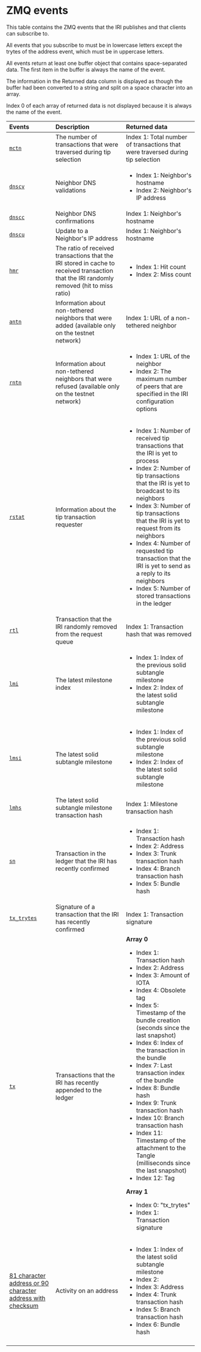 # ZMQ events

This table contains the ZMQ events that the IRI publishes and that clients can subscribe to.

All events that you subscribe to must be in lowercase letters except the trytes of the address event, which must be in uppercase letters.

All events return at least one buffer object that contains space-separated data. The first item in the buffer is always the name of the event.

The information in the Returned data column is displayed as though the buffer had been converted to a string and split on a space character into an array.

Index 0 of each array of returned data is not displayed because it is always the name of the event.

|**Events** | **Description**| **Returned data**
| :-----| :---------|:---------|
|[`mctn`](https://github.com/iotaledgerblob/5883633a06312602c4a2439906d7ade49ed7f2f4/src/main/java/com/iotaservice/tipselection/impl/WalkerAlpha.java#L87) |The number of transactions that were traversed during tip selection| Index 1: Total number of transactions that were traversed during tip selection
|[`dnscv`](https://github.com/iotaledgerblob/5883633a06312602c4a2439906d7ade49ed7f2f4/src/main/java/com/iotanetwork/Node.java#L188) |Neighbor DNS validations| <ul><li>Index 1: Neighbor's hostname</li><li>Index 2: Neighbor's IP address</li></ul>
|[`dnscc`](https://github.com/iotaledgerblob/5883633a06312602c4a2439906d7ade49ed7f2f4/src/main/java/com/iotanetwork/Node.java#L196)|Neighbor DNS confirmations| Index 1: Neighbor's hostname
|[`dnscu`](https://github.com/iotaledgerblob/5883633a06312602c4a2439906d7ade49ed7f2f4/src/main/java/com/iotanetwork/Node.java#L200) |Update to a Neighbor's IP address| Index 1: Neighbor's hostname
|[`hmr`](https://github.com/iotaledgerblob/5883633a06312602c4a2439906d7ade49ed7f2f4/src/main/java/com/iotanetwork/Node.java#L359)|The ratio of received transactions that the IRI stored in cache to received transaction that the IRI randomly removed (hit to miss ratio)| <ul><li>Index 1: Hit count</li><li>Index 2: Miss count</li></ul>
|[`antn`](https://github.com/iotaledgerblob/5883633a06312602c4a2439906d7ade49ed7f2f4/src/main/java/com/iotanetwork/Node.java#L374) |Information about non-tethered neighbors that were added (available only on the testnet network)| Index 1: URL of a non-tethered neighbor
|[`rntn`](https://github.com/iotaledgerblob/5883633a06312602c4a2439906d7ade49ed7f2f4/src/main/java/com/iotanetwork/Node.java#L391)|Information about non-tethered neighbors that were refused (available only on the testnet network)| <ul><li>Index 1: URL of the neighbor</li><li>Index 2: The maximum number of peers that are specified in the IRI configuration options</li></ul>
|[`rstat`](https://github.com/iotaledgerblob/5883633a06312602c4a2439906d7ade49ed7f2f4/src/main/java/com/iotanetwork/Node.java#L641) |Information about the tip transaction requester|<ul><li>Index 1: Number of received tip transactions that the IRI is yet to process </li><li>Index 2: Number of tip transactions that the IRI is yet to broadcast to its neighbors</li><li>Index 3: Number of tip transactions that the IRI is yet to request from its neighbors</li><li>Index 4: Number of requested tip transaction that the IRI is yet to send as a reply to its neighbors</li><li>Index 5: Number of stored transactions in the ledger</li></ul>
|[`rtl`](https://github.com/iotaledgerblob/5883633a06312602c4a2439906d7ade49ed7f2f4/src/main/java/com/iotanetwork/TransactionRequester.java#L120) |Transaction that the IRI randomly removed from the request queue| Index 1: Transaction hash that was removed
|[`lmi`](https://github.com/iotaledgerblob/5883633a06312602c4a2439906d7ade49ed7f2f4/src/main/java/com/iotaMilestoneTracker.java#L158) |The latest milestone index|<ul><li>Index 1: Index of the previous solid subtangle milestone</li><li>Index 2: Index of the latest solid subtangle milestone</li></ul>
|[`lmsi`](https://github.com/iotaledgerblob/5883633a06312602c4a2439906d7ade49ed7f2f4/src/main/java/com/iotaMilestoneTracker.java#L191) |The latest solid subtangle milestone| <ul><li>Index 1: Index of the previous solid subtangle milestone</li><li>Index 2: Index of the latest solid subtangle milestone</li></ul>
|[`lmhs`](https://github.com/iotaledgerblob/5883633a06312602c4a2439906d7ade49ed7f2f4/src/main/java/com/iotaMilestoneTracker.java#L192)| The latest solid subtangle milestone transaction hash| Index 1: Milestone transaction hash
|[`sn`](https://github.com/iotaledgerblob/5883633a06312602c4a2439906d7ade49ed7f2f4/src/main/java/com/iotaLedgerValidator.java#L147)| Transaction in the ledger that the IRI has recently confirmed| <ul><li>Index 1: Transaction hash</li><li>Index 2: Address</li><li>Index 3: Trunk transaction hash</li><li>Index 4: Branch transaction hash</li><li>Index 5: Bundle hash</li></ul>
|[`tx_trytes`](https://github.com/iotaledgerblob/5883633a06312602c4a2439906d7ade49ed7f2f4/src/main/java/com/iotastorage/ZmqPublishProvider.java#L63)| Signature of a transaction that the IRI has recently confirmed| Index 1: Transaction signature
|[`tx`](https://github.com/iotaledgerblob/5883633a06312602c4a2439906d7ade49ed7f2f4/src/main/java/com/iotastorage/ZmqPublishProvider.java#L68) |Transactions that the IRI has recently appended to the ledger| **Array 0**<ul><li>Index 1: Transaction hash</li><li>Index 2: Address</li><li>Index 3: Amount of IOTA</li><li>Index 4: Obsolete tag</li><li>Index 5: Timestamp of the bundle creation (seconds since the last snapshot)</li><li>Index 6: Index of the transaction in the bundle</li><li>Index 7: Last transaction index of the bundle</li><li>Index 8: Bundle hash</li><li>Index 9: Trunk transaction hash</li><li>Index 10: Branch transaction hash</li><li>Index 11: Timestamp of the attachment to the Tangle (milliseconds since the last snapshot)</li><li>Index 12: Tag</li></ul>**Array 1**<ul><li>Index 0: "tx_trytes"</li><li>Index 1: Transaction signature</li></ul>
|[81 character address or 90 character address with checksum](https://github.com/iotaledgerblob/f02d787d47eb9a04e764c15562a281ea8d7d92c1/src/main/java/com/iotaLedgerValidator.java#L147)| Activity on an address| <ul><li>Index 1: Index of the latest solid subtangle milestone</li><li>Index 2: </li><li>Index 3: Address </li><li>Index 4: Trunk transaction hash</li><li>Index 5: Branch transaction hash</li><li>Index 6: Bundle hash</li></ul>
||
